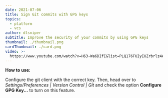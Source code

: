 ```yaml
---
date: 2021-07-06
title: Sign Git commits with GPG keys
topics:
  - platform
  - vcs
author: dlsniper
subtitle: Improve the security of your commits by using GPG keys
thumbnail: ./thumbnail.png
cardThumbnail: ./card.png
video: >-
  https://www.youtube.com/watch?v=H63-Wa6DIfI&list=PLQ176FUIyIUZrbrlz4AY1V8VzBJKZyVlW&index=152
---
```


**How to use:**

Configure the git client with the correct key. Then, head over to _Settings/Preferences | Version Control | Git_ and check the option **Configure GPG Key...** to turn on this feature.
